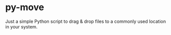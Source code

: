 # py-move
Just a simple Python script to drag &amp; drop files to a commonly used location in your system.
